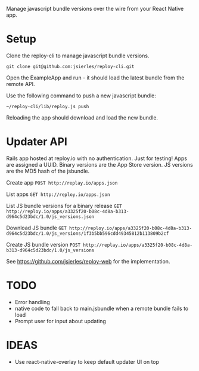 Manage javascript bundle versions over the wire from your React Native app.

# Setup

Clone the reploy-cli to manage javascript bundle versions.

```
git clone git@github.com:jsierles/reploy-cli.git
```

Open the ExampleApp and run - it should load the latest bundle from the remote API.

Use the following command to push a new javascript bundle:

```
~/reploy-cli/lib/reploy.js push
```

Reloading the app should download and load the new bundle.

# Updater API

Rails app hosted at reploy.io with no authentication. Just for testing! Apps are assigned a UUID. Binary versions are the App Store version. JS versions are the MD5 hash of the jsbundle.

Create app
```POST http://replay.io/apps.json```

List apps
```GET http://reploy.io/apps.json```

List JS bundle versions for a binary release
```GET http://reploy.io/apps/a3325f20-b08c-4d8a-b313-d964c5d23bdc/1.0/js_versions.json```

Download JS bundle
```GET http://reploy.io/apps/a3325f20-b08c-4d8a-b313-d964c5d23bdc/1.0/js_versions/1f3b5bb596cdd49345812b113809b2cf```

Create JS bundle version
```POST http://replay.io/apps/a3325f20-b08c-4d8a-b313-d964c5d23bdc/1.0/js_versions```

See https://github.com/jsierles/reploy-web for the implementation.

# TODO

* Error handling
* native code to fall back to main.jsbundle when a remote bundle fails to load
* Prompt user for input about updating

# IDEAS

* Use react-native-overlay to keep default updater UI on top
